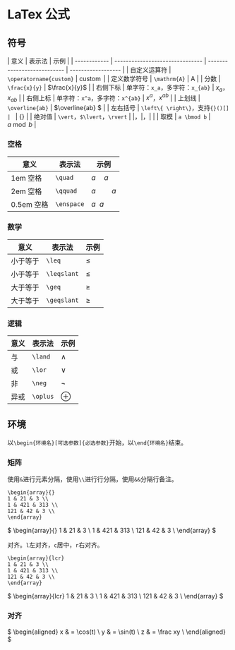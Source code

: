 # LaTex 公式

## 符号

| 意义         | 表示法                          | 示例                        |
| ------------ | ------------------------------- | --------------------------- | ------------------ |
| 自定义运算符 | `\operatorname{custom}`         | $\operatorname{custom}$     |
| 定义数学符号 | `\mathrm{A}`                    | $\mathrm{A}$                |
| 分数         | `\frac{x}{y}`                   | $\frac{x}{y}$               |
| 右侧下标     | 单字符：`x_a`，多字符：`x_{ab}` | $x_a$，$x_{ab}$             |
| 右侧上标     | 单字符：`x^a`，多字符：`x^{ab}` | $x^a$，$x^{ab}$             |
| 上划线       | `\overline{ab}`                 | $\overline{ab} $            |
| 左右括号     | `\left\{ \right\}`，支持`{}()[] | `                           | $\left\{ \right\}$ |
| 绝对值       | `\vert`，`$\lvert`，`\rvert`    | $\vert$，$\lvert$，$\rvert$ |
| 取模         | `a \bmod b`                     | $a \bmod b$                 |

### 空格

| 意义       | 表示法     | 示例           |
| ---------- | ---------- | -------------- |
| 1em 空格   | `\quad`    | $a \quad a$    |
| 2em 空格   | `\qquad`   | $a \qquad a$   |
| 0.5em 空格 | `\enspace` | $a \enspace a$ |

### 数学

| 意义     | 表示法      | 示例        |
| -------- | ----------- | ----------- |
| 小于等于 | `\leq`      | $\leq$      |
| 小于等于 | `\leqslant` | $\leqslant$ |
| 大于等于 | `\geq`      | $\geq$      |
| 大于等于 | `\geqslant` | $\geqslant$ |

### 逻辑

| 意义 | 表示法   | 示例     |
| ---- | -------- | -------- |
| 与   | `\land`  | $\land$  |
| 或   | `\lor`   | $\lor$   |
| 非   | `\neg`   | $\neg$   |
| 异或 | `\oplus` | $\oplus$ |

## 环境

以`\begin{环境名}[可选参数]{必选参数}`开始，以`\end{环境名}`结束。

### 矩阵

使用`&`进行元素分隔，使用`\\`进行行分隔，使用`&&`分隔行备注。

```
\begin{array}{}
1 & 21 & 3 \\
1 & 421 & 313 \\
121 & 42 & 3 \\
\end{array}
```

$
\begin{array}{}
1 & 21 & 3 \\
1 & 421 & 313 \\
121 & 42 & 3 \\
\end{array}
$

对齐。`l`左对齐，`c`居中，`r`右对齐。

```
\begin{array}{lcr}
1 & 21 & 3 \\
1 & 421 & 313 \\
121 & 42 & 3 \\
\end{array}

```

$
\begin{array}{lcr}
1 & 21 & 3 \\
1 & 421 & 313 \\
121 & 42 & 3 \\
\end{array}
$

### 对齐

$
\begin{aligned}
x & = \cos(t) \\
y & = \sin(t) \\
z & = \frac xy \\
\end{aligned}
$
